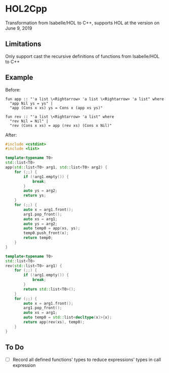 # HOL2Cpp

Transformation from Isabelle/HOL to C++, supports HOL at the version on June 9, 2019

## Limitations

Only support cast the recursive definitions of functions from Isabelle/HOL to C++

## Example

Before:

```isabelle
fun app :: "'a list \<Rightarrow> 'a list \<Rightarrow> 'a list" where
  "app Nil ys = ys" |
  "app (Cons x xs) ys = Cons x (app xs ys)"

fun rev :: "'a list \<Rightarrow> 'a list" where
  "rev Nil = Nil" |
  "rev (Cons x xs) = app (rev xs) (Cons x Nil)"
```

After:

```cpp
#include <cstdint>
#include <list>

template<typename T0>
std::list<T0>
app(std::list<T0> arg1, std::list<T0> arg2) {
    for (;;) {
        if (!arg1.empty()) {
            break;
        }
        auto ys = arg2;
        return ys;
    }
    for (;;) {
        auto x = arg1.front();
        arg1.pop_front();
        auto xs = arg1;
        auto ys = arg2;
        auto temp0 = app(xs, ys);
        temp0.push_front(x);
        return temp0;
    }
}

template<typename T0>
std::list<T0>
rev(std::list<T0> arg1) {
    for (;;) {
        if (!arg1.empty()) {
            break;
        }
        return std::list<T0>();
    }
    for (;;) {
        auto x = arg1.front();
        arg1.pop_front();
        auto xs = arg1;
        auto temp0 = std::list<decltype(x)>{x};
        return app(rev(xs), temp0);
    }
}
```

## To Do

- [ ] Record all defined functions' types to reduce expressions' types in call expression

